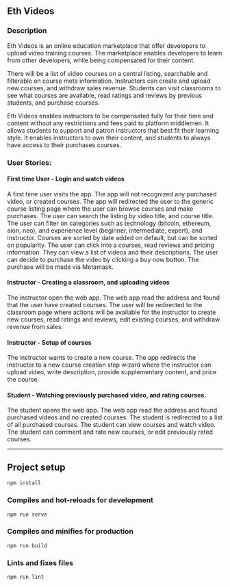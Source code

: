 ## Eth Videos

### Description

Eth Videos is an online education marketplace that offer developers to upload video training courses. The marketplace enables developers to learn from other developers, while being compensated for their content.

There will be a list of video courses on a central listing, searchable and filterable on course meta information.
Instructors can create and upload new courses, and withdraw sales revenue.
Students can visit classrooms to see what courses are available, read ratings and reviews by previous students, and purchase courses.

Eth Videos enables instructors to be compensated fully for their time and content without any restrictions and fees paid to platform middlemen. It allows students to support and patron instructors that best fit their learning style. It enables instructors to own their content, and students to always have access to their purchases courses.

### User Stories:

#### First time User - Login and watch videos
A first time user visits the app. The app will not recognized any purchased video, or created courses. The app will redirected the user to the generic course listing page where the user can browse courses and make purchases. The user can search the listing by video title, and course title. The user can filter on categories such as technology (bitcoin, ethereum, aion, neo), and experience level (beginner, intermediate, expert), and instructor. Courses are sorted by date added on default, but can be sorted on popularity. The user can click into a courses, read reviews and pricing information. They can view a list of videos and their descriptions. The user can decide to purchase the video by clicking a buy now button. The purchase will be made via Metamask.

#### Instructor - Creating a classroom, and uploading videos
The instructor open the web app. The web app read the address and found that the user have created courses. The user will be redirected to the classroom page where actions will be available for the instructor to create new courses, read ratings and reviews, edit existing courses, and withdraw revenue from sales.

#### Instructor - Setup of courses
The instructor wants to create a new course. The app redirects the instructor to a new course creation step wizard where the instructor can upload video, write description, provide supplementary content, and price the course.

#### Student - Watching previously purchased video, and rating courses.
The student opens the web app. The web app read the address and found purchased videos and no created courses. The student is redirected to a list of all purchased courses. The student can view courses and watch video. The student can comment and rate new courses, or edit previously rated courses.

---

## Project setup

```
npm install
```

### Compiles and hot-reloads for development
```
npm run serve
```

### Compiles and minifies for production
```
npm run build
```

### Lints and fixes files
```
npm run lint
```
